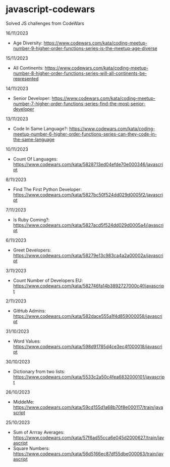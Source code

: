 # javascript-codewars
Solved JS challenges from CodeWars

16/11/2023
- Age Diversity: https://www.codewars.com/kata/coding-meetup-number-9-higher-order-functions-series-is-the-meetup-age-diverse 

15/11/2023
- All Continents: https://www.codewars.com/kata/coding-meetup-number-8-higher-order-functions-series-will-all-continents-be-represented 

14/11/2023
- Senior Developer: https://www.codewars.com/kata/coding-meetup-number-7-higher-order-functions-series-find-the-most-senior-developer 

13/11/2023
- Code In Same Language?: https://www.codewars.com/kata/coding-meetup-number-6-higher-order-functions-series-can-they-code-in-the-same-language 

10/11/2023
- Count Of Languages: https://www.codewars.com/kata/5828713ed04efde70e000346/javascript 

8/11/2023
- Find The First Python Developer: https://www.codewars.com/kata/5827bc50f524dd029d0005f2/javascript 

7/11/2023
- Is Ruby Coming?: https://www.codewars.com/kata/5827acd5f524dd029d0005a4/javascript 

6/11/2023
- Greet Developers: https://www.codewars.com/kata/58279e13c983ca4a2a00002a/javascript 

3/11/2023
- Count Number of Developers EU: https://www.codewars.com/kata/582746fa14b3892727000c4f/javascript 

2/11/2023
- GitHub Admins: https://www.codewars.com/kata/582dace555a1f4d859000058/javascript 

31/10/2023
- Word Values: https://www.codewars.com/kata/598d91785d4ce3ec4f000018/javascript

30/10/2023
- Dictionary from two lists: https://www.codewars.com/kata/5533c2a50c4fea6832000101/javascript

26/10/2023
- MiddeMe: https://www.codewars.com/kata/59cd155d1a68b70f8e000117/train/javascript

25/10/2023
- Sum of Arrray Averages: https://www.codewars.com/kata/57f6ad55cca6e045d2000627/train/javascript
- Square Numbers: https://www.codewars.com/kata/56d5166ec87df55dbe000063/train/javascript